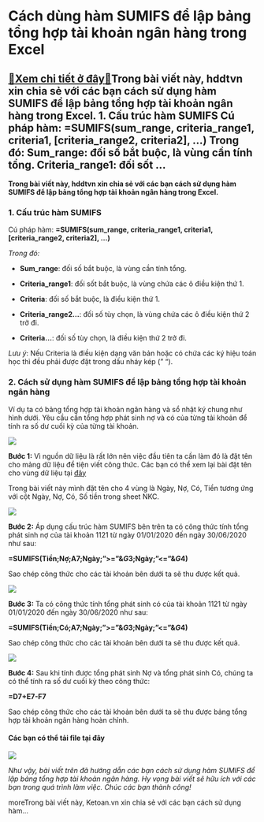 Cách dùng hàm SUMIFS để lập bảng tổng hợp tài khoản ngân hàng trong Excel
=========================================================================

[:gift:Xem chi tiết ở đây:gift:](https://hddtvn.com/cach-dung-ham-sumifs-de-lap-bang-tong-hop-tai-khoan-ngan-hang-trong-excel/)Trong bài viết này, hddtvn xin chia sẻ với các bạn cách sử dụng hàm SUMIFS để lập bảng tổng hợp tài khoản ngân hàng trong Excel. 1. Cấu trúc hàm SUMIFS Cú pháp hàm: =SUMIFS(sum\_range, criteria\_range1, criteria1, [criteria\_range2, criteria2], …) Trong đó: Sum\_range: đối số bắt buộc, là vùng cần tính tổng. Criteria\_range1: đối sốt …
---------------------------------------------------------------------------------------------------------------------------------------------------------------------------------------------------------------------------------------------------------------------------------------------------------------------------------------------------

**Trong bài viết này, hddtvn xin chia sẻ với các bạn cách sử dụng hàm SUMIFS để lập bảng tổng hợp tài khoản ngân hàng trong Excel.**


### 1. Cấu trúc hàm SUMIFS


Cú pháp hàm: **=SUMIFS(sum\_range, criteria\_range1, criteria1, [criteria\_range2, criteria2], …)**


*Trong đó:*




* **Sum\_range**: đối số bắt buộc, là vùng cần tính tổng.

* **Criteria\_range1**: đối sốt bắt buộc, là vùng chứa các ô điều kiện thứ 1.

* **Criteria**: đối số bắt buộc, là điều kiện thứ 1.

* **Criteria\_range2…**: đối số tùy chọn, là vùng chứa các ô điều kiện thứ 2 trở đi.

* **Criteria…**: đối số tùy chọn, là điều kiện thứ 2 trở đi.



*Lưu ý*: Nếu Criteria là điều kiện dạng văn bản hoặc có chứa các ký hiệu toán học thì đều phải được đặt trong dấu nháy kép (” “).


### 2. Cách sử dụng hàm SUMIFS để lập bảng tổng hợp tài khoản ngân hàng


Ví dụ ta có bảng tổng hợp tài khoản ngân hàng và sổ nhật ký chung như hình dưới. Yêu cầu cần tổng hợp phát sinh nợ và có của từng tải khoản để tính ra số dư cuối kỳ của từng tài khoản.


![](https://hddtvn.com/wp-content/uploads/2021/01/s2l7quB.png)


**Bước 1:** Vì nguồn dữ liệu là rất lớn nên việc đầu tiên ta cần làm đó là đặt tên cho mảng dữ liệu để tiện viết công thức. Các bạn có thể xem lại bài đặt tên cho vùng dữ liệu tại [đây](#)


Trong bài viết này mình đặt tên cho 4 vùng là Ngày, Nợ, Có, Tiền tương ứng với cột Ngày, Nợ, Có, Số tiền trong sheet NKC.


![](https://hddtvn.com/wp-content/uploads/2021/01/vcz7hKF.png)


**Bước 2:** Áp dụng cấu trúc hàm SUMIFS bên trên ta có công thức tính tổng phát sinh nợ của tài khoản 1121 từ ngày 01/01/2020 đến ngày 30/06/2020 như sau:


**=SUMIFS(Tiền;Nợ;A7;Ngày;”>=”&$G$3;Ngày;”<=”&$G$4)**


Sao chép công thức cho các tài khoản bên dưới ta sẽ thu được kết quả.


![](https://hddtvn.com/wp-content/uploads/2021/01/WJbXt3A.png)


**Bước 3:** Ta có công thức tính tổng phát sinh có của tài khoản 1121 từ ngày 01/01/2020 đến ngày 30/06/2020 như sau:


**=SUMIFS(Tiền;Có;A7;Ngày;”>=”&$G$3;Ngày;”<=”&$G$4)**


Sao chép công thức cho các tài khoản bên dưới ta sẽ thu được kết quả.


![](https://hddtvn.com/wp-content/uploads/2021/01/QbYN36D.png)


**Bước 4:** Sau khi tính được tổng phát sinh Nợ và tổng phát sinh Có, chúng ta có thể tính ra số dư cuối kỳ theo công thức:


**=D7+E7-F7**


Sao chép công thức cho các tài khoản bên dưới ta sẽ thu được bảng tổng hợp tài khoản ngân hàng hoàn chỉnh.


#### Các bạn có thể tải file tại đây


![](https://hddtvn.com/wp-content/uploads/2021/01/tlGPJPU.png)


*Như vậy, bài viết trên đã hướng dẫn các bạn cách sử dụng hàm SUMIFS để lập bảng tổng hợp tài khoản ngân hàng. Hy vọng bài viết sẽ hữu ích với các bạn trong quá trình làm việc. Chúc các bạn thành công!*


moreTrong bài viết này, Ketoan.vn xin chia sẻ với các bạn cách sử dụng hàm…

